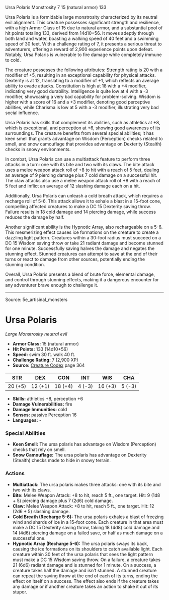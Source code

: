 <MonsterName/>Ursa Polaris</MonsterName>
<CreatureType/>Monstrosity</CreatureType>
<CR/>7</CR>
<AC/>15 (natural armor)</AC>
<HP/>133</HP>
<summary>Ursa Polaris is a formidable large monstrosity characterized by its neutral evil alignment. This creature possesses significant strength and resilience, with a high Armor Class of 15 due to natural armor, and a substantial pool of hit points totaling 133, derived from 14d10+56. It moves adeptly through both land and water, boasting a walking speed of 40 feet and a swimming speed of 30 feet. With a challenge rating of 7, it presents a serious threat to adventurers, offering a reward of 2,900 experience points upon defeat. Notably, Ursa Polaris is vulnerable to fire damage while completely immune to cold. </summary>

<detail>

The creature possesses the following attributes: Strength rating is 20 with a modifier of +5, resulting in an exceptional capability for physical attacks. Dexterity is at 12, translating to a modifier of +1, which reflects an average ability to evade attacks. Constitution is high at 18 with a +4 modifier, indicating very good durability. Intelligence is quite low at 4 with a -3 modifier, showcasing a very bad capability for problem-solving. Wisdom is higher with a score of 16 and a +3 modifier, denoting good perceptive abilities, while Charisma is low at 5 with a -3 modifier, illustrating very bad social influence.

Ursa Polaris has skills that complement its abilities, such as athletics at +8, which is exceptional, and perception at +6, showing good awareness of its surroundings. The creature benefits from several special abilities; it has keen smell that grants advantage on Wisdom (Perception) checks related to smell, and snow camouflage that provides advantage on Dexterity (Stealth) checks in snowy environments.

In combat, Ursa Polaris can use a multiattack feature to perform three attacks in a turn: one with its bite and two with its claws. The bite attack uses a melee weapon attack roll of +8 to hit with a reach of 5 feet, dealing an average of 9 piercing damage plus 7 cold damage on a successful hit. The claw attacks also use a melee weapon attack roll of +8 with a reach of 5 feet and inflict an average of 12 slashing damage each on a hit.

Additionally, Ursa Polaris can unleash a cold breath attack, which requires a recharge roll of 5-6. This attack allows it to exhale a blast in a 15-foot cone, compelling affected creatures to make a DC 15 Dexterity saving throw. Failure results in 18 cold damage and 14 piercing damage, while success reduces the damage by half. 

Another significant ability is the Hypnotic Array, also rechargeable on a 5-6. This mesmerizing effect causes ice formations on the creature to create a dazzling light pattern. Creatures within a 30-foot radius must succeed on a DC 15 Wisdom saving throw or take 21 radiant damage and become stunned for one minute. Successfully saving halves the damage and negates the stunning effect. Stunned creatures can attempt to save at the end of their turns or react to damage from other sources, potentially ending the stunning condition. 

Overall, Ursa Polaris presents a blend of brute force, elemental damage, and control through stunning effects, making it a dangerous encounter for any adventurer brave enough to challenge it.</detail>



---

Source: 5e_artisinal_monsters

# Ursa Polaris

*Large* *Monstrosity* *neutral evil*

- **Armor Class:** 15 (natural armor)
- **Hit Points:** 133 (14d10+56)
- **Speed:** swim 30 ft. walk 40 ft.
- **Challenge Rating:** 7 (2,900 XP)
- **Source:** [Creature Codex](https://koboldpress.com/kpstore/product/creature-codex-for-5th-edition-dnd) page 364

| STR | DEX | CON | INT | WIS | CHA |
| --- | --- | --- | --- | --- | --- |
| 20 (+5) | 12 (+1) | 18 (+4) | 4 (-3) | 16 (+3) | 5 (-3) |

- **Skills:** athletics +8, perception +6
- **Damage Vulnerabilities:** fire
- **Damage Immunities:** cold
- **Senses:** passive Perception 16
- **Languages:** -

### Special Abilities

- **Keen Smell:** The ursa polaris has advantage on Wisdom (Perception) checks that rely on smell.
- **Snow Camouflage:** The ursa polaris has advantage on Dexterity (Stealth) checks made to hide in snowy terrain.

### Actions

- **Multiattack:** The ursa polaris makes three attacks: one with its bite and two with its claws.
- **Bite:** Melee Weapon Attack: +8 to hit, reach 5 ft., one target. Hit: 9 (1d8 + 5) piercing damage plus 7 (2d6) cold damage.
- **Claw:** Melee Weapon Attack: +8 to hit, reach 5 ft., one target. Hit: 12 (2d6 + 5) slashing damage.
- **Cold Breath (Recharge 5-6):** The ursa polaris exhales a blast of freezing wind and shards of ice in a 15-foot cone. Each creature in that area must make a DC 15 Dexterity saving throw, taking 18 (4d8) cold damage and 14 (4d6) piercing damage on a failed save, or half as much damage on a successful one.
- **Hypnotic Array (Recharge 5-6):** The ursa polaris sways its back, causing the ice formations on its shoulders to catch available light. Each creature within 30 feet of the ursa polaris that sees the light pattern must make a DC 15 Wisdom saving throw. On a failure, a creature takes 21 (6d6) radiant damage and is stunned for 1 minute. On a success, a creature takes half the damage and isn't stunned. A stunned creature can repeat the saving throw at the end of each of its turns, ending the effect on itself on a success. The effect also ends if the creature takes any damage or if another creature takes an action to shake it out of its stupor.




